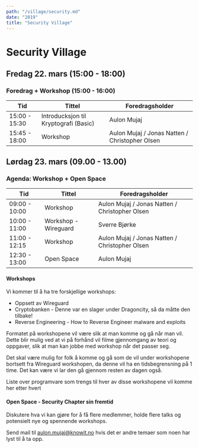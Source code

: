 ```yaml
---
path: "/village/security.md"
date: "2019"
title: "Security Village"
---
```

# Security Village

## Fredag 22. mars (15:00 - 18:00)
### Foredrag + Workshop (15:00 - 16:00)

|   Tid  |  Tittel    | Foredragsholder |
| ----------- | -----------           | -----------|
| 15:00 - 15:30 | Introducksjon til Kryptografi (Basic)         |       Aulon Mujaj      |
| 15:45 - 18:00 | Workshop | Aulon Mujaj / Jonas Natten / Christopher Olsen |

## Lørdag 23. mars (09.00 - 13.00)
### Agenda: Workshop + Open Space

|       Tid     |       Tittel |  Foredragsholder |
| ----------- | -----------          | --------- |
| 09:00 - 10:00 | Workshop | Aulon Mujaj / Jonas Natten / Christopher Olsen |
| 10:00 - 11:00 | Workshop - Wireguard        | Sverre Bjørke |
| 11:00 - 12:15 | Workshop | Aulon Mujaj / Jonas Natten / Christopher Olsen |
| 12:30 - 13:00 | Open Space | Aulon Mujaj |

#### Workshops
Vi kommer til å ha tre forskjellige workshops:

  - Oppsett av Wireguard
  - Cryptobanken - Denne var en slager under Dragoncity, så da måtte den tilbake!
  - Reverse Engineering - How to Reverse Engineer malware and exploits

Formatet på workshopene vil være slik at man komme og gå når man vil. Dette blir mulig ved at vi på forhånd vil filme gjennomgang av teori og oppgaver, slik at man kan jobbe med workshop når det passer seg.

Det skal være mulig for folk å komme og gå som de vil under workshopene bortsett fra Wireguard workshopen, da denne vil ha en tidsbegrensning på 1 time. Det kan være vi lar den gå gjennom resten av dagen også.

Liste over programvare som trengs til hver av disse workshopene vil komme her etter hvert


#### Open Space - Security Chapter sin fremtid
Diskutere hva vi kan gjøre for å få flere medlemmer, holde flere talks og potensielt nye og spennende workshops.

Send mail til aulon.mujaj@knowit.no hvis det er andre temaer som noen har lyst til å ta opp.
